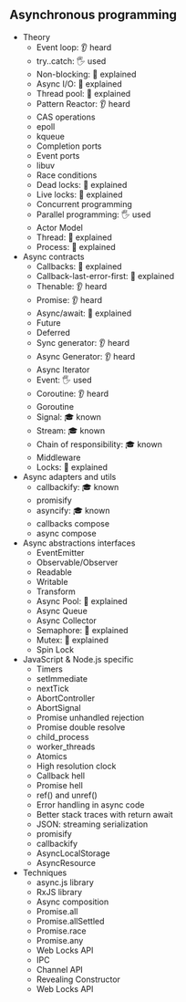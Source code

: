 ## Asynchronous programming

- Theory
  - Event loop: 👂 heard
  - try..catch: 🖐️ used
  - Non-blocking: 🙋 explained
  - Async I/O: 🙋 explained
  - Thread pool: 🙋 explained
  - Pattern Reactor: 👂 heard
  - CAS operations
  - epoll
  - kqueue
  - Completion ports
  - Event ports
  - libuv
  - Race conditions
  - Dead locks: 🙋 explained
  - Live locks: 🙋 explained
  - Concurrent programming
  - Parallel programming: 🖐️ used
  - Actor Model
  - Thread: 🙋 explained
  - Process: 🙋 explained
- Async contracts
  - Callbacks: 🙋 explained
  - Callback-last-error-first: 🙋 explained
  - Thenable: 👂 heard
  - Promise: 👂 heard
  - Async/await: 🙋 explained
  - Future
  - Deferred
  - Sync generator: 👂 heard
  - Async Generator: 👂 heard
  - Async Iterator
  - Event: 🖐️ used
  - Coroutine: 👂 heard
  - Goroutine
  - Signal: 🎓 known
  - Stream: 🎓 known
  - Chain of responsibility: 🎓 known
  - Middleware
  - Locks: 🙋 explained
- Async adapters and utils
  - callbackify: 🎓 known
  - promisify
  - asyncify: 🎓 known
  - callbacks compose
  - async compose
- Async abstractions interfaces
  - EventEmitter
  - Observable/Observer
  - Readable
  - Writable
  - Transform
  - Async Pool: 🙋 explained
  - Async Queue
  - Async Collector
  - Semaphore: 🙋 explained
  - Mutex: 🙋 explained
  - Spin Lock
- JavaScript & Node.js specific
  - Timers
  - setImmediate
  - nextTick
  - AbortController
  - AbortSignal
  - Promise unhandled rejection
  - Promise double resolve
  - child_process
  - worker_threads
  - Atomics
  - High resolution clock
  - Callback hell
  - Promise hell
  - ref() and unref()
  - Error handling in async code
  - Better stack traces with return await
  - JSON: streaming serialization
  - promisify
  - callbackify
  - AsyncLocalStorage
  - AsyncResource
- Techniques
  - async.js library
  - RxJS library
  - Async composition
  - Promise.all
  - Promise.allSettled
  - Promise.race
  - Promise.any
  - Web Locks API
  - IPC
  - Channel API
  - Revealing Constructor
  - Web Locks API
